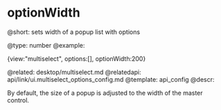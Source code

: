 optionWidth
=============

@short: sets width of a popup list with options
	

@type: number
@example:

{view:"multiselect", options:[], optionWidth:200}

@related:
	desktop/multiselect.md
@relatedapi:
	api/link/ui.multiselect_options_config.md
@template:	api_config
@descr:

By default, the size of a popup is adjusted to the width of the master control. 


